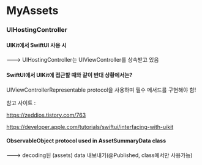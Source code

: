 # MyAssets

### UIHostingController
#### UIKit에서 SwiftUI 사용 시


---> UIHostingController는 UIViewController를 상속받고 있음

#### SwiftUI에서 UIKit에 접근할 때와 같이 반대 상황에서는?


UIViewControllerRepresentable protocol을 사용하며 필수 메서드를 구현해야 함!

참고 사이트 : 


https://zeddios.tistory.com/763


https://developer.apple.com/tutorials/swiftui/interfacing-with-uikit


#### ObservableObject protocol used in AssetSummaryData class 


---> decoding된 (assets) data 내보내기(@Published, class에서만 사용가능)
